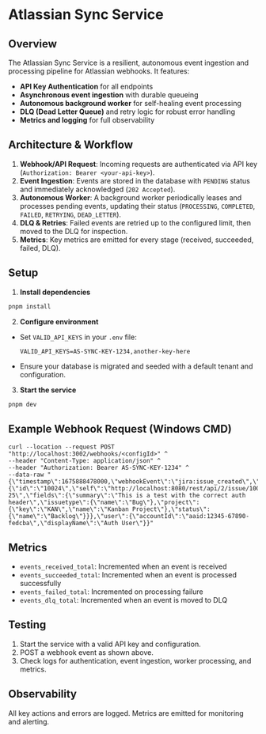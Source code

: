 # Atlassian Sync Service


## Overview

The Atlassian Sync Service is a resilient, autonomous event ingestion and processing pipeline for Atlassian webhooks. It features:

- **API Key Authentication** for all endpoints
- **Asynchronous event ingestion** with durable queueing
- **Autonomous background worker** for self-healing event processing
- **DLQ (Dead Letter Queue)** and retry logic for robust error handling
- **Metrics and logging** for full observability

## Architecture & Workflow

1. **Webhook/API Request**: Incoming requests are authenticated via API key (`Authorization: Bearer <your-api-key>`).
2. **Event Ingestion**: Events are stored in the database with `PENDING` status and immediately acknowledged (`202 Accepted`).
3. **Autonomous Worker**: A background worker periodically leases and processes pending events, updating their status (`PROCESSING`, `COMPLETED`, `FAILED`, `RETRYING`, `DEAD_LETTER`).
4. **DLQ & Retries**: Failed events are retried up to the configured limit, then moved to the DLQ for inspection.
5. **Metrics**: Key metrics are emitted for every stage (received, succeeded, failed, DLQ).

## Setup

1. **Install dependencies**
  ```sh
  pnpm install
  ```
2. **Configure environment**
  - Set `VALID_API_KEYS` in your `.env` file:
    ```
    VALID_API_KEYS=AS-SYNC-KEY-1234,another-key-here
    ```
  - Ensure your database is migrated and seeded with a default tenant and configuration.
3. **Start the service**
  ```sh
  pnpm dev
  ```

## Example Webhook Request (Windows CMD)

```
curl --location --request POST "http://localhost:3002/webhooks/<configId>" ^
--header "Content-Type: application/json" ^
--header "Authorization: Bearer AS-SYNC-KEY-1234" ^
--data-raw "{\"timestamp\":1675888478000,\"webhookEvent\":\"jira:issue_created\",\"issue\":{\"id\":\"10024\",\"self\":\"http://localhost:8080/rest/api/2/issue/10024\",\"key\":\"KAN-25\",\"fields\":{\"summary\":\"This is a test with the correct auth header\",\"issuetype\":{\"name\":\"Bug\"},\"project\":{\"key\":\"KAN\",\"name\":\"Kanban Project\"},\"status\":{\"name\":\"Backlog\"}}},\"user\":{\"accountId\":\"aaid:12345-67890-fedcba\",\"displayName\":\"Auth User\"}}"
```

## Metrics

- `events_received_total`: Incremented when an event is received
- `events_succeeded_total`: Incremented when an event is processed successfully
- `events_failed_total`: Incremented on processing failure
- `events_dlq_total`: Incremented when an event is moved to DLQ

## Testing

1. Start the service with a valid API key and configuration.
2. POST a webhook event as shown above.
3. Check logs for authentication, event ingestion, worker processing, and metrics.

## Observability

All key actions and errors are logged. Metrics are emitted for monitoring and alerting.
